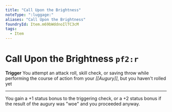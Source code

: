 ```yaml
---
title: "Call Upon the Brightness"
noteType: ":luggage:"
aliases: "Call Upon the Brightness"
foundryId: Item.m69bWddnoIlTC3cM
tags:
  - Item
---
```


# Call Upon the Brightness `pf2:r`

**Trigger** You attempt an attack roll, skill check, or saving throw while performing the course of action from your _[[Augury]]_, but you haven't rolled yet

* * *

You gain a +1 status bonus to the triggering check, or a +2 status bonus if the result of the augury was "woe" and you proceeded anyway.


